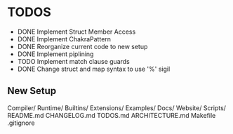 # TODOS

- DONE Implement Struct Member Access
- DONE Implement ChakraPattern
- DONE Reorganize current code to new setup
- DONE Implement piplining
- TODO Implement match clause guards
- DONE Change struct and map syntax to use '%' sigil


## New Setup

Compiler/
Runtime/
Builtins/
Extensions/
Examples/
Docs/
Website/
Scripts/
README.md
CHANGELOG.md
TODOS.md
ARCHITECTURE.md
Makefile
.gitignore